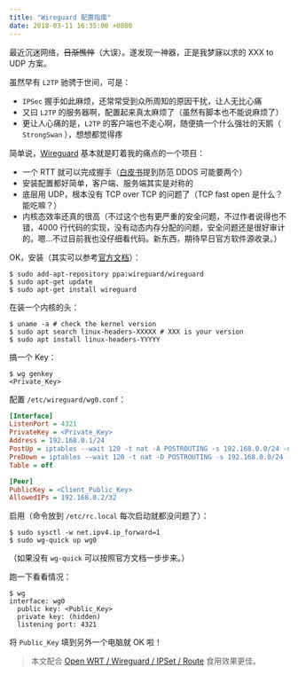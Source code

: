 ```yaml
---
title: "Wireguard 配置指南"
date: 2018-03-11 16:35:00 +0800
---
```


最近沉迷网络，<del>日渐憔悴</del>（大误）。遂发现一神器，正是我梦寐以求的 XXX to UDP 方案。

虽然早有 `L2TP` 驰骋于世间，可是：

- `IPSec` 握手如此麻烦，还常常受到众所周知的原因干扰，让人无比心痛
- 又曰 `L2TP` 的服务器啊，配置起来真太麻烦了（虽然有脚本也不能说麻烦了）
- 更让人心痛的是，`L2TP` 的客户端也不走心啊，随便搞一个什么强壮的天鹅（ `StrongSwan` ），想想都觉得疼

简单说，[Wireguard](https://www.wireguard.com/install/) 基本就是盯着我的痛点的一个项目：

- 一个 RTT 就可以完成握手（[白皮书](https://www.wireguard.com/papers/wireguard.pdf)提到防范 DDOS 可能要两个）
- 安装配置都好简单，客户端、服务端其实是对称的
- 底层用 UDP，根本没有 TCP over TCP 的问题了（TCP fast open 是什么？能吃嘛？）
- 内核态效率还真的很高（不过这个也有更严重的安全问题，不过作者说得也不错，4000 行代码的实现，没有动态内存分配的问题，安全问题还是很好审计的。嗯…不过目前我也没仔细看代码。新东西，期待早日官方软件源收录。）

OK，安装（其实可以参考[官方文档](https://www.wireguard.com/install/)）：

```Shell
$ sudo add-apt-repository ppa:wireguard/wireguard
$ sudo apt-get update
$ sudo apt-get install wireguard
```

在装一个内核的头：

```shell
$ uname -a # check the kernel version
$ sudo apt search linux-headers-XXXXX # XXX is your version
$ sudo apt install linux-headers-YYYYY
```

搞一个 Key：

```
$ wg genkey
<Private_Key>
```

配置 `/etc/wireguard/wg0.conf`：

```ini
[Interface]
ListenPort = 4321
PrivateKey = <Private_Key>
Address = 192.168.0.1/24
PostUp = iptables --wait 120 -t nat -A POSTROUTING -s 192.168.0.0/24 -o ens3 -j MASQUERADE && iptables --wait 120 -A FORWARD -s 192.168.0.0/24 -j ACCEPT
PreDown = iptables --wait 120 -t nat -D POSTROUTING -s 192.168.0.0/24 -o ens3 -j MASQUERADE && iptables --wait 120 -D FORWARD -s 192.168.0.0/24 -j ACCEPT
Table = off

[Peer]
PublicKey = <Client_Public_Key>
AllowedIPs = 192.168.0.2/32
```

启用（命令放到 `/etc/rc.local` 每次启动就都没问题了）：

```shell
$ sudo sysctl -w net.ipv4.ip_forward=1
$ sudo wg-quick up wg0
```

（如果没有 `wg-quick` 可以按照官方文档一步步来。）

跑一下看看情况：

```shell
$ wg
interface: wg0
  public key: <Public_Key>
  private key: (hidden)
  listening port: 4321
```

将 `Public_Key` 填到另外一个电脑就 OK 啦！

> 本文配合 [Open WRT / Wireguard / IPSet / Route](/2018/03/11/openwrt-usb-wifi-wireguard-ipset-dnsmasq-iptables-route.html) 食用效果更佳。
